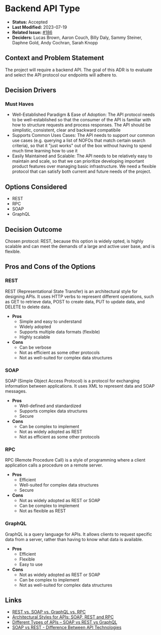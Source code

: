 # Backend API Type

- **Status:** Accepted <!-- REQUIRED -->
- **Last Modified:** 2023-07-19 <!-- REQUIRED -->
- **Related Issue:** [#186](https://github.com/HHS/grants-equity/issues/186) <!-- RECOMMENDED -->
- **Deciders:** Lucas Brown, Aaron Couch, Billy Daly, Sammy Steiner, Daphne Gold, Andy Cochran, Sarah Knopp <!-- REQUIRED -->

## Context and Problem Statement

The project will require a backend API. The goal of this ADR is to evaluate and select the API protocol our endpoints will adhere to.

## Decision Drivers <!-- RECOMMENDED -->

### Must Haves
- Well-Established Paradigm & Ease of Adoption: The API protocol needs to be well-established so that the consumer of the API is familiar with how to structure requests and process responses. The API should be simplistic, consistent, clear and backward compatibile
- Supports Common Uses Cases: The API needs to support our common use cases (e.g. querying a list of NOFOs that match certain search criteria), so that it "just works" out of the box without having to spend much time learning how to use it 
- Easily Maintained and Scalable: The API needs to be relatively easy to maintain and scale, so that we can prioritize developing important product features over managing basic infrastructure. We need a flexible protocol that can satisfy both current and future needs of the project.


## Options Considered

- REST
- RPC
- SOAP
- GraphQL

## Decision Outcome <!-- REQUIRED -->

Chosen protocol: REST, because this option is widely opted, is highly scalable and can meet the demands of a large and active user base, and is flexible.


## Pros and Cons of the Options <!-- OPTIONAL -->

### REST

REST (Representational State Transfer) is an architectural style for designing APIs. It uses HTTP verbs to represent different operations, such as GET to retrieve data, POST to create data, PUT to update data, and DELETE to delete data.

- **Pros**
  - Simple and easy to understand
  - Widely adopted
  - Supports multiple data formats (flexible)
  - Highly scalable
- **Cons**
  - Can be verbose
  - Not as efficient as some other protocols
  - Not as well-suited for complex data structures

### SOAP

SOAP (Simple Object Access Protocol) is a protocol for exchanging information between applications. It uses XML to represent data and SOAP messages.

- **Pros**
  - Well-defined and standardized
  - Supports complex data structures
  - Secure
- **Cons**
  - Can be complex to implement
  - Not as widely adopted as REST
  - Not as efficient as some other protocols

### RPC

RPC (Remote Procedure Call) is a style of programming where a client application calls a procedure on a remote server. 

- **Pros**
  - Efficient
  - Well-suited for complex data structures
  - Secure
- **Cons**
  - Not as widely adopted as REST or SOAP
  - Can be complex to implement
  - Not as flexible as REST

### GraphQL

GraphQL is a query language for APIs. It allows clients to request specific data from a server, rather than having to know what data is available.

- **Pros**
  - Efficient
  - Flexible
  - Easy to use
- **Cons**
  - Not as widely adopted as REST or SOAP
  - Can be complex to implement
  - Not as well-suited for complex data structures


## Links <!-- OPTIONAL -->

- [REST vs. SOAP vs. GraphQL vs. RPC](https://www.altexsoft.com/blog/soap-vs-rest-vs-graphql-vs-rpc/)
- [Architectural Styles for APIs: SOAP, REST and RPC](https://medium.com/api-university/architectural-styles-for-apis-soap-rest-and-rpc-9f040aa270fa)
- [Different Types of APIs – SOAP vs REST vs GraphQL](https://www.freecodecamp.org/news/rest-vs-graphql-apis/)
- [SOAP vs REST - Difference Between API Technologies](https://aws.amazon.com/compare/the-difference-between-soap-rest/)
